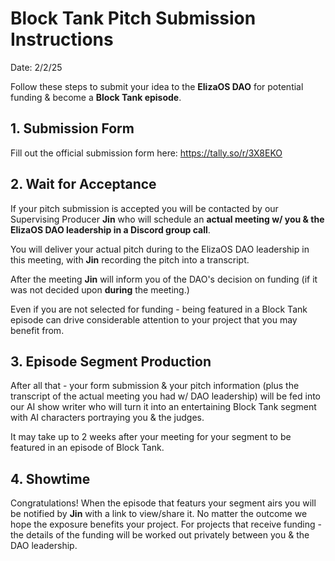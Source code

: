 # Block Tank Pitch Submission Instructions

Date: 2/2/25

Follow these steps to submit your idea to the **ElizaOS DAO** for potential funding & become a **Block Tank episode**.

## 1. Submission Form
Fill out the official submission form here: https://tally.so/r/3X8EKO

## 2. Wait for Acceptance
If your pitch submission is accepted you will be contacted by our Supervising Producer **Jin** who will schedule an **actual meeting w/ you & the ElizaOS DAO leadership in a Discord group call**.

You will deliver your actual pitch during to the ElizaOS DAO leadership in this meeting, with **Jin** recording the pitch into a transcript.

After the meeting **Jin** will inform you of the DAO's decision on funding (if it was not decided upon **during** the meeting.)

Even if you are not selected for funding - being featured in a Block Tank episode can drive considerable attention to your project that you may benefit from.

## 3. Episode Segment Production
After all that - your form submission & your pitch information (plus the transcript of the actual meeting you had w/ DAO leadership) will be fed into our AI show writer who will turn it into an entertaining Block Tank segment with AI characters portraying you & the judges.

It may take up to 2 weeks after your meeting for your segment to be featured in an episode of Block Tank.

## 4. Showtime
Congratulations! When the episode that featurs your segment airs you will be notified by **Jin** with a link to view/share it. No matter the outcome we hope the exposure benefits your project. For projects that receive funding - the details of the funding will be worked out privately between you & the DAO leadership.
